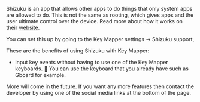 Shizuku is an app that allows other apps to do things that only system apps are allowed to do. This is not the same as rooting, which gives apps and the user ultimate control over the device. Read more about how it works on their [website](https://shizuku.rikka.app/introduction).

You can set this up by going to the Key Mapper settings -> Shizuku support,

These are the benefits of using Shizuku with Key Mapper:

- Input key events without having to use one of the Key Mapper keyboards. 🥳 You can use the keyboard that you already have such as Gboard for example.

More will come in the future. If you want any more features then contact the developer by using one of the social media links at the bottom of the page.

